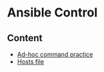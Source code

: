 # Ansible Control

## Content

* [Ad-hoc command practice](01a-cmd_practice.md)
* [Hosts file](02a-hosts.md)